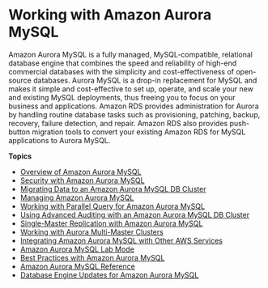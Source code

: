 # Working with Amazon Aurora MySQL<a name="Aurora.AuroraMySQL"></a>

Amazon Aurora MySQL is a fully managed, MySQL\-compatible, relational database engine that combines the speed and reliability of high\-end commercial databases with the simplicity and cost\-effectiveness of open\-source databases\. Aurora MySQL is a drop\-in replacement for MySQL and makes it simple and cost\-effective to set up, operate, and scale your new and existing MySQL deployments, thus freeing you to focus on your business and applications\. Amazon RDS provides administration for Aurora by handling routine database tasks such as provisioning, patching, backup, recovery, failure detection, and repair\. Amazon RDS also provides push\-button migration tools to convert your existing Amazon RDS for MySQL applications to Aurora MySQL\.

**Topics**
+ [Overview of Amazon Aurora MySQL](Aurora.AuroraMySQL.Overview.md)
+ [Security with Amazon Aurora MySQL](AuroraMySQL.Security.md)
+ [Migrating Data to an Amazon Aurora MySQL DB Cluster](AuroraMySQL.Migrating.md)
+ [Managing Amazon Aurora MySQL](AuroraMySQL.Managing.md)
+ [Working with Parallel Query for Amazon Aurora MySQL](aurora-mysql-parallel-query.md)
+ [Using Advanced Auditing with an Amazon Aurora MySQL DB Cluster](AuroraMySQL.Auditing.md)
+ [Single\-Master Replication with Amazon Aurora MySQL](AuroraMySQL.Replication.md)
+ [Working with Aurora Multi\-Master Clusters](aurora-multi-master.md)
+ [Integrating Amazon Aurora MySQL with Other AWS Services](AuroraMySQL.Integrating.md)
+ [Amazon Aurora MySQL Lab Mode](AuroraMySQL.Updates.LabMode.md)
+ [Best Practices with Amazon Aurora MySQL](AuroraMySQL.BestPractices.md)
+ [Amazon Aurora MySQL Reference](AuroraMySQL.Reference.md)
+ [Database Engine Updates for Amazon Aurora MySQL](AuroraMySQL.Updates.md)